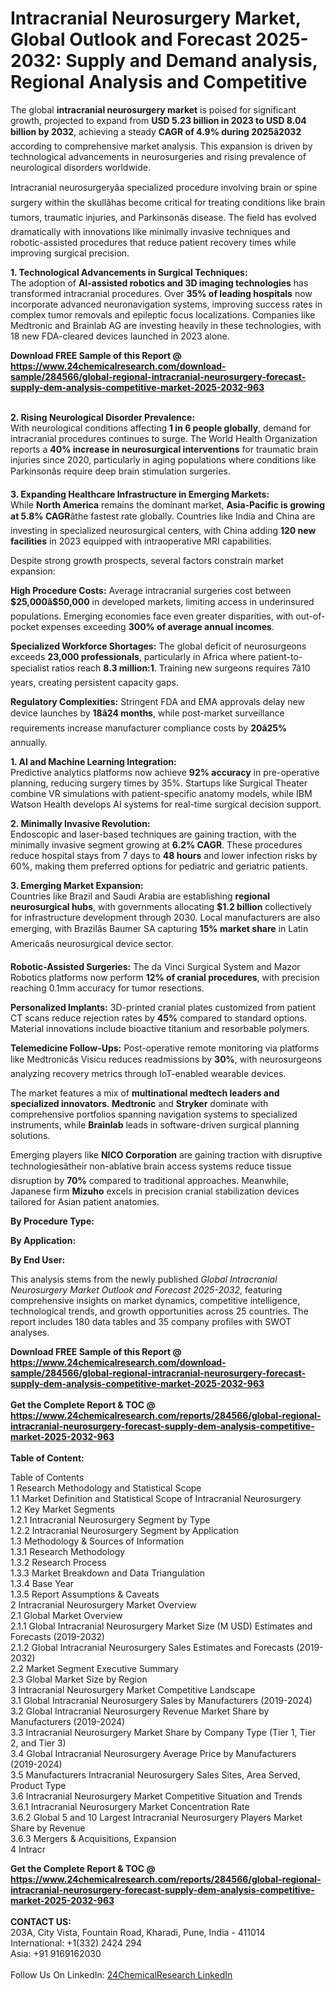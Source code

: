 <h1>Intracranial Neurosurgery Market, Global Outlook and Forecast 2025-2032: Supply and Demand analysis, Regional Analysis and Competitive</h1><p>The global <strong>intracranial neurosurgery market</strong> is poised for significant growth, projected to expand from <strong>USD 5.23 billion in 2023 to USD 8.04 billion by 2032</strong>, achieving a steady <strong>CAGR of 4.9% during 2025â2032</strong> according to comprehensive market analysis. This expansion is driven by technological advancements in neurosurgeries and rising prevalence of neurological disorders worldwide.</p><p>Intracranial neurosurgeryâa specialized procedure involving brain or spine surgery within the skullâhas become critical for treating conditions like brain tumors, traumatic injuries, and Parkinsonâs disease. The field has evolved dramatically with innovations like minimally invasive techniques and robotic-assisted procedures that reduce patient recovery times while improving surgical precision.</p><p><strong>1. Technological Advancements in Surgical Techniques:</strong><br>
The adoption of <strong>AI-assisted robotics and 3D imaging technologies</strong> has transformed intracranial procedures. Over <strong>35% of leading hospitals</strong> now incorporate advanced neuronavigation systems, improving success rates in complex tumor removals and epileptic focus localizations. Companies like Medtronic and Brainlab AG are investing heavily in these technologies, with 18 new FDA-cleared devices launched in 2023 alone.</p><div><b>Download FREE Sample of this Report @ 
            <a href="https://www.24chemicalresearch.com/download-sample/284566/global-regional-intracranial-neurosurgery-forecast-supply-dem-analysis-competitive-market-2025-2032-963">
            https://www.24chemicalresearch.com/download-sample/284566/global-regional-intracranial-neurosurgery-forecast-supply-dem-analysis-competitive-market-2025-2032-963</a></b></div><br><p><strong>2. Rising Neurological Disorder Prevalence:</strong><br>
With neurological conditions affecting <strong>1 in 6 people globally</strong>, demand for intracranial procedures continues to surge. The World Health Organization reports a <strong>40% increase in neurosurgical interventions</strong> for traumatic brain injuries since 2020, particularly in aging populations where conditions like Parkinsonâs require deep brain stimulation surgeries.</p><p><strong>3. Expanding Healthcare Infrastructure in Emerging Markets:</strong><br>
While <strong>North America</strong> remains the dominant market, <strong>Asia-Pacific is growing at 5.8% CAGR</strong>âthe fastest rate globally. Countries like India and China are investing in specialized neurosurgical centers, with China adding <strong>120 new facilities</strong> in 2023 equipped with intraoperative MRI capabilities.</p><p>Despite strong growth prospects, several factors constrain market expansion:</p><p><strong>High Procedure Costs:</strong> Average intracranial surgeries cost between <strong>$25,000â$50,000</strong> in developed markets, limiting access in underinsured populations. Emerging economies face even greater disparities, with out-of-pocket expenses exceeding <strong>300% of average annual incomes</strong>.</p><p><strong>Specialized Workforce Shortages:</strong> The global deficit of neurosurgeons exceeds <strong>23,000 professionals</strong>, particularly in Africa where patient-to-specialist ratios reach <strong>8.3 million:1</strong>. Training new surgeons requires 7â10 years, creating persistent capacity gaps.</p><p><strong>Regulatory Complexities:</strong> Stringent FDA and EMA approvals delay new device launches by <strong>18â24 months</strong>, while post-market surveillance requirements increase manufacturer compliance costs by <strong>20â25%</strong> annually.</p><p><strong>1. AI and Machine Learning Integration:</strong><br>
Predictive analytics platforms now achieve <strong>92% accuracy</strong> in pre-operative planning, reducing surgery times by 35%. Startups like Surgical Theater combine VR simulations with patient-specific anatomy models, while IBM Watson Health develops AI systems for real-time surgical decision support.</p><p><strong>2. Minimally Invasive Revolution:</strong><br>
Endoscopic and laser-based techniques are gaining traction, with the minimally invasive segment growing at <strong>6.2% CAGR</strong>. These procedures reduce hospital stays from 7 days to <strong>48 hours</strong> and lower infection risks by 60%, making them preferred options for pediatric and geriatric patients.</p><p><strong>3. Emerging Market Expansion:</strong><br>
Countries like Brazil and Saudi Arabia are establishing <strong>regional neurosurgical hubs</strong>, with governments allocating <strong>$1.2 billion</strong> collectively for infrastructure development through 2030. Local manufacturers are also emerging, with Brazilâs Baumer SA capturing <strong>15% market share</strong> in Latin Americaâs neurosurgical device sector.</p><p><strong>Robotic-Assisted Surgeries:</strong> The da Vinci Surgical System and Mazor Robotics platforms now perform <strong>12% of cranial procedures</strong>, with precision reaching 0.1mm accuracy for tumor resections.</p><p><strong>Personalized Implants:</strong> 3D-printed cranial plates customized from patient CT scans reduce rejection rates by <strong>45%</strong> compared to standard options. Material innovations include bioactive titanium and resorbable polymers.</p><p><strong>Telemedicine Follow-Ups:</strong> Post-operative remote monitoring via platforms like Medtronicâs Visicu reduces readmissions by <strong>30%</strong>, with neurosurgeons analyzing recovery metrics through IoT-enabled wearable devices.</p><p>The market features a mix of <strong>multinational medtech leaders and specialized innovators</strong>. <strong>Medtronic</strong> and <strong>Stryker</strong> dominate with comprehensive portfolios spanning navigation systems to specialized instruments, while <strong>Brainlab</strong> leads in software-driven surgical planning solutions.</p><p>Emerging players like <strong>NICO Corporation</strong> are gaining traction with disruptive technologiesâtheir non-ablative brain access systems reduce tissue disruption by <strong>70%</strong> compared to traditional approaches. Meanwhile, Japanese firm <strong>Mizuho</strong> excels in precision cranial stabilization devices tailored for Asian patient anatomies.</p><p><strong>By Procedure Type:</strong></p><p><strong>By Application:</strong></p><p><strong>By End User:</strong></p><p>This analysis stems from the newly published <em>Global Intracranial Neurosurgery Market Outlook and Forecast 2025-2032</em>, featuring comprehensive insights on market dynamics, competitive intelligence, technological trends, and growth opportunities across 25 countries. The report includes 180 data tables and 35 company profiles with SWOT analyses.</p><div><b>Download FREE Sample of this Report @ 
            <a href="https://www.24chemicalresearch.com/download-sample/284566/global-regional-intracranial-neurosurgery-forecast-supply-dem-analysis-competitive-market-2025-2032-963">
            https://www.24chemicalresearch.com/download-sample/284566/global-regional-intracranial-neurosurgery-forecast-supply-dem-analysis-competitive-market-2025-2032-963</a></b></div><br><div><b>Get the Complete Report & TOC @ 
            <a href="https://www.24chemicalresearch.com/reports/284566/global-regional-intracranial-neurosurgery-forecast-supply-dem-analysis-competitive-market-2025-2032-963">
            https://www.24chemicalresearch.com/reports/284566/global-regional-intracranial-neurosurgery-forecast-supply-dem-analysis-competitive-market-2025-2032-963</a></b></div><br>
            <b>Table of Content:</b><p>Table of Contents<br />
1 Research Methodology and Statistical Scope<br />
1.1 Market Definition and Statistical Scope of Intracranial Neurosurgery<br />
1.2 Key Market Segments<br />
1.2.1 Intracranial Neurosurgery Segment by Type<br />
1.2.2 Intracranial Neurosurgery Segment by Application<br />
1.3 Methodology & Sources of Information<br />
1.3.1 Research Methodology<br />
1.3.2 Research Process<br />
1.3.3 Market Breakdown and Data Triangulation<br />
1.3.4 Base Year<br />
1.3.5 Report Assumptions & Caveats<br />
2 Intracranial Neurosurgery Market Overview<br />
2.1 Global Market Overview<br />
2.1.1 Global Intracranial Neurosurgery Market Size (M USD) Estimates and Forecasts (2019-2032)<br />
2.1.2 Global Intracranial Neurosurgery Sales Estimates and Forecasts (2019-2032)<br />
2.2 Market Segment Executive Summary<br />
2.3 Global Market Size by Region<br />
3 Intracranial Neurosurgery Market Competitive Landscape<br />
3.1 Global Intracranial Neurosurgery Sales by Manufacturers (2019-2024)<br />
3.2 Global Intracranial Neurosurgery Revenue Market Share by Manufacturers (2019-2024)<br />
3.3 Intracranial Neurosurgery Market Share by Company Type (Tier 1, Tier 2, and Tier 3)<br />
3.4 Global Intracranial Neurosurgery Average Price by Manufacturers (2019-2024)<br />
3.5 Manufacturers Intracranial Neurosurgery Sales Sites, Area Served, Product Type<br />
3.6 Intracranial Neurosurgery Market Competitive Situation and Trends<br />
3.6.1 Intracranial Neurosurgery Market Concentration Rate<br />
3.6.2 Global 5 and 10 Largest Intracranial Neurosurgery Players Market Share by Revenue<br />
3.6.3 Mergers & Acquisitions, Expansion<br />
4 Intracr</p><div><b>Get the Complete Report & TOC @ 
            <a href="https://www.24chemicalresearch.com/reports/284566/global-regional-intracranial-neurosurgery-forecast-supply-dem-analysis-competitive-market-2025-2032-963">
            https://www.24chemicalresearch.com/reports/284566/global-regional-intracranial-neurosurgery-forecast-supply-dem-analysis-competitive-market-2025-2032-963</a></b></div><br><b>CONTACT US:</b><br>
            203A, City Vista, Fountain Road, Kharadi, Pune, India - 411014<br>
            International: +1(332) 2424 294<br>
            Asia: +91 9169162030 <br><br>
            Follow Us On LinkedIn: <a href="https://www.linkedin.com/company/24chemicalresearch/">24ChemicalResearch LinkedIn</a>